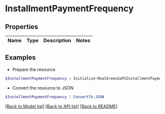 # InstallmentPaymentFrequency
## Properties

Name | Type | Description | Notes
------------ | ------------- | ------------- | -------------

## Examples

- Prepare the resource
```powershell
$InstallmentPaymentFrequency = Initialize-RealGreenSaPSInstallmentPaymentFrequency 
```

- Convert the resource to JSON
```powershell
$InstallmentPaymentFrequency | ConvertTo-JSON
```

[[Back to Model list]](../README.md#documentation-for-models) [[Back to API list]](../README.md#documentation-for-api-endpoints) [[Back to README]](../README.md)

